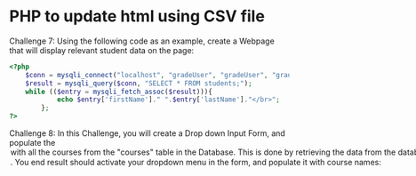 # PHP to update html using CSV file

Challenge 7: Using the following code as an example, create a Webpage that will display relevant student data on the page:
```php
<?php
    $conn = mysqli_connect("localhost", "gradeUser", "gradeUser", "grades");
    $result = mysqli_query($conn, "SELECT * FROM students;");
    while (($entry = mysqli_fetch_assoc($result))){
            echo $entry['firstName']." ".$entry['lastName']."</br>";
        };
?>
```

Challenge 8: In this Challenge, you will create a Drop down Input Form, and populate the <option> with all the courses from the "courses" table in the Database.  This is done by retrieving the data from the database using PHP, the creating a loop to create a new line for the <option>. You end result should activate your dropdown menu in the form, and populate it with course names: